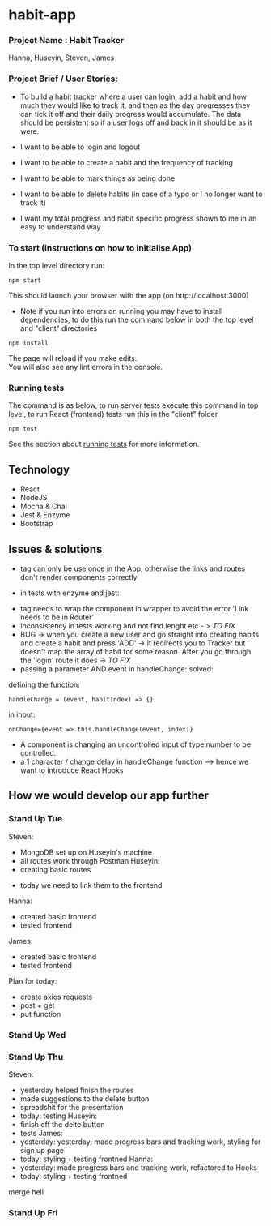 # habit-app
### Project Name :  Habit Tracker
Hanna, Huseyin, Steven, James

### Project Brief / User Stories:
* To build a habit tracker where a user can login, add a habit and how much they would like to track it, and then as the day progresses they can tick it off and their daily progress would accumulate. The data should be persistent so if a user logs off and back in it should be as it were.

* I want to be able to login and logout
* I want to be able to create a habit and the frequency of tracking
* I want to be able to mark things as being done
* I want to be able to delete habits (in case of a typo or I no longer want to track it)
* I want my total progress and habit specific progress shown to me in an easy to understand way


### To start (instructions on how to initialise App)

In the top level directory run:
```
npm start
```
This should launch your browser with the app (on http://localhost:3000)

* Note if you run into errors on running you may have to install dependencies, to do this run the command below in both the top level and "client" directories
```
npm install
```

The page will reload if you make edits.<br />
You will also see any lint errors in the console.

### Running tests
The command is as below, to run server tests execute this command in top level, to run React (frontend) tests run this in the "client" folder

```
npm test
```
See the section about [running tests](https://facebook.github.io/create-react-app/docs/running-tests) for more information.

## Technology
* React
* NodeJS
* Mocha & Chai
* Jest & Enzyme
* Bootstrap

## Issues & solutions
* <Router /> tag can only be use once in the App, otherwise the links and routes don't render components correctly
- in tests with enzyme and jest:
* <BrowserRouter> tag needs to wrap the component in wrapper to avoid the error 'Link needs to be in Router'
* inconsistency in tests working and not find.lenght etc - > *TO FIX*
* BUG -> when you create a new user and go straight into creating habits and create a habit and press 'ADD' -> it redirects you to Tracker but doesn't map the array of habit for some reason. After you go through the 'login' route it does -> *TO FIX*
* passing a parameter AND event in handleChange: solved:

defining the function:
```
handleChange = (event, habitIndex) => {}
```
in input:
```
onChange={event => this.handleChange(event, index)}
```
* A component is changing an uncontrolled input of type number to be controlled.
* a 1 character / change delay in handleChange function --> hence we want to introduce React Hooks

## How we would develop our app further

### Stand Up Tue
Steven:
- MongoDB set up on Huseyin's machine
- all routes work through Postman
Huseyin:
- creating basic routes
* today we need to link them to the frontend 

Hanna:
* created basic frontend
* tested frontend

James:
* created basic frontend
* tested frontend

Plan for today:
- create axios requests
- post + get
- put function

### Stand Up Wed

### Stand Up Thu
Steven:
* yesterday helped finish the routes
* made suggestions to the delete button
* spreadshit for the presentation
* today: testing
Huseyin:
* finish off the delte button
* tests 
James:
* yesterday: yesterday: made progress bars and tracking work, styling for sign up page
* today: styling + testing frontned
Hanna:
* yesterday: made progress bars and tracking work, refactored to Hooks
* today: styling + testing frontned

merge hell
### Stand Up Fri


